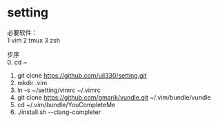 # setting

必要软件：  
1 vim
2 tmux
3 zsh

步序  
0.	cd ~	
1.	git clone https://github.com/uil330/setting.git
2.	mkdir .vim
3.	ln -s ~/setting/vimrc ~/.vimrc	
4.	git clone https://github.com/gmarik/vundle.git ~/.vim/bundle/vundle
5.	cd ~/.vim/bundle/YouCompleteMe
6.  ./install.sh --clang-completer

